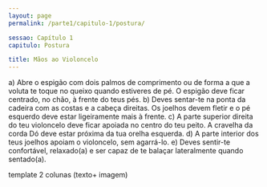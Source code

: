 ```yaml
---
layout: page
permalink: /parte1/capitulo-1/postura/

sessao: Capítulo 1
capitulo: Postura

title: Mãos ao Violoncelo
---
```


a) Abre o espigão com dois palmos de comprimento ou de forma a que a voluta te toque no queixo quando estiveres de pé. O espigão deve ficar centrado, no chão, à frente do teus pés.
b) Deves sentar-te na ponta da cadeira com as costas e a cabeça direitas. Os joelhos devem fletir e o pé esquerdo deve estar ligeiramente mais à frente.
c) A parte superior direita do teu violoncelo deve ficar apoiada no centro do teu peito. A cravelha da corda Dó deve estar próxima da tua orelha esquerda.
d) A parte interior dos teus joelhos apoiam o violoncelo, sem agarrá-lo.
e) Deves sentir-te confortável, relaxado(a) e ser capaz de te balaçar lateralmente quando sentado(a). 


template 2 colunas (texto+ imagem)
